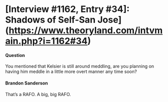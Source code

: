 # [Interview #1162, Entry #34]: Shadows of Self-San Jose](https://www.theoryland.com/intvmain.php?i=1162#34)

#### Question

You mentioned that Kelsier is still around meddling, are you planning on having him meddle in a little more overt manner any time soon?

#### Brandon Sanderson

That’s a RAFO. A big, big RAFO.

